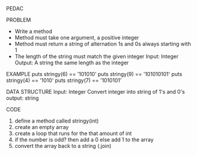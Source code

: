 PEDAC

PROBLEM
- Write a method
- Method must take one argument, a positive integer
- Method must return a string of alternation 1s and 0s always starting with 1
- The length of the string must match the given integer
Input: Integer
Output: A string the same length as the integer

EXAMPLE
puts stringy(6) == '101010'
puts stringy(9) == '101010101'
puts stringy(4) == '1010'
puts stringy(7) == '1010101'

DATA STRUCTURE
Input: Integer
Convert integer into string of 1's and 0's
output: string

CODE
1. define a method called stringy(int)
2. create an empty array
3. create a loop that runs for the that amount of int
4. if the number is odd? then add a 0 else add 1 to the array
5. convert the array back to a string (.join)
